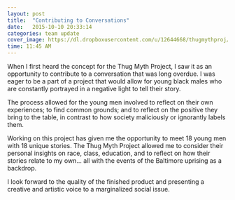 ```yaml
---
layout: post
title:  "Contributing to Conversations"
date:   2015-10-10 20:33:14
categories: team update
cover_image: https://dl.dropboxusercontent.com/u/12644668/thugmythproj/nick.jpg
time: 11:45 AM
---
```


When I first heard the concept for the Thug Myth Project, I saw it as an opportunity to contribute to a conversation that was long overdue.  I was eager to be a part of a project that would  allow for young black males who are constantly portrayed in a negative light to tell their story.

The process allowed for the young men  involved to reflect on their own experiences; to find common grounds; and to reflect on the positive they bring to the table, in contrast to how society maliciously or ignorantly labels them. 

Working on this project has given me the opportunity to meet 18 young men with 18 unique stories. The Thug Myth Project allowed me to consider their personal insights on race, class, education, and to reflect on how their stories relate to my own… all with the events of the Baltimore uprising as a backdrop. 

I look forward to the quality of the finished product and presenting a creative and artistic voice to a marginalized social issue. 
